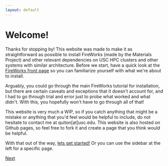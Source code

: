 ```yaml
---
layout: default
---
```



# Welcome!

Thanks for stopping by! This website was made to make it as straightforward as possible to install FireWorks (made by the Materials Project) and other relevant dependencies on USC HPC clusters and other systems with similar architecture. Before we start, have a quick look at the [FireWorks front page](https://materialsproject.github.io/fireworks/) so you can familiarize yourself with what we're about to install.



Arguably, you could go through the main FireWorks tutorial for installation, but there are certain caveats and exceptions that it doesn't account for, and I had to go through trial and error just to probe what worked and what didn't. With this, you hopefully won't have to go through all of that!

This website is very much a WIP, so if you catch anything that might be a mistake or anything that you'd feel would be helpful to include, do not hesitate to contact me at quiton[at]usc.edu. This website is also hosted on Github pages, so feel free to fork it and create a page that you think would be helpful.

With that out of the way, [lets get started!](./pages/FW1-PythonInst.html) Or you can use the sidebar at the left for a specific page.

[Next](./pages/FW1-PythonInst.html)
